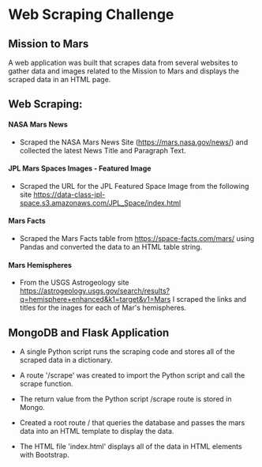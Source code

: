 # Web Scraping Challenge
## Mission to Mars

A web application was built that scrapes data from several websites to gather data and images related to the Mission to Mars and displays the scraped data in an HTML page.

## Web Scraping:

#### NASA Mars News

* Scraped the NASA Mars News Site (https://mars.nasa.gov/news/) and collected the latest News Title and Paragraph Text. 

#### JPL Mars Spaces Images - Featured Image

* Scraped the URL for the JPL Featured Space Image from the following site https://data-class-jpl-space.s3.amazonaws.com/JPL_Space/index.html

#### Mars Facts

* Scraped the Mars Facts table from https://space-facts.com/mars/ using Pandas and converted the data to an HTML table string. 

#### Mars Hemispheres

* From the USGS Astrogeology site https://astrogeology.usgs.gov/search/results?q=hemisphere+enhanced&k1=target&v1=Mars I scraped the links and titles for the inages for each of Mar's hemispheres. 


## MongoDB and Flask Application

* A single Python script runs the scraping code and stores all of the scraped data in a dictionary.

* A route '/scrape' was created to import the Python script and call the scrape function. 

* The return value from the Python script /scrape route is stored in Mongo. 

* Created a root route / that queries the database and passes the mars data into an HTML template to display the data.

* The HTML file 'index.html' displays all of the data in HTML elements with Bootstrap. 
